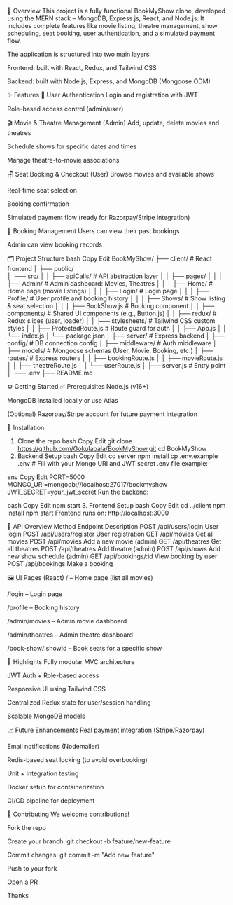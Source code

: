 📖 Overview
This project is a fully functional BookMyShow clone, developed using the MERN stack – MongoDB, Express.js, React, and Node.js. It includes complete features like movie listing, theatre management, show scheduling, seat booking, user authentication, and a simulated payment flow.

The application is structured into two main layers:

Frontend: built with React, Redux, and Tailwind CSS

Backend: built with Node.js, Express, and MongoDB (Mongoose ODM)

✨ Features
🔐 User Authentication
Login and registration with JWT

Role-based access control (admin/user)

🎬 Movie & Theatre Management (Admin)
Add, update, delete movies and theatres

Schedule shows for specific dates and times

Manage theatre-to-movie associations

🪑 Seat Booking & Checkout (User)
Browse movies and available shows

Real-time seat selection

Booking confirmation

Simulated payment flow (ready for Razorpay/Stripe integration)

📅 Booking Management
Users can view their past bookings

Admin can view booking records

🗂️ Project Structure
bash
Copy
Edit
BookMyShow/
├── client/                       # React frontend
│   ├── public/                  
│   ├── src/
│   │   ├── apiCalls/            # API abstraction layer
│   │   ├── pages/
│   │   │   ├── Admin/           # Admin dashboard: Movies, Theatres
│   │   │   ├── Home/            # Home page (movie listings)
│   │   │   ├── Login/           # Login page
│   │   │   ├── Profile/         # User profile and booking history
│   │   │   ├── Shows/           # Show listing & seat selection
│   │   │   ├── BookShow.js      # Booking component
│   │   ├── components/          # Shared UI components (e.g., Button.js)
│   │   ├── redux/               # Redux slices (user, loader)
│   │   ├── stylesheets/         # Tailwind CSS custom styles
│   │   ├── ProtectedRoute.js    # Route guard for auth
│   │   ├── App.js
│   │   └── index.js
│   └── package.json
│
├── server/                      # Express backend
│   ├── config/                  # DB connection config
│   ├── middleware/             # Auth middleware
│   ├── models/                 # Mongoose schemas (User, Movie, Booking, etc.)
│   ├── routes/                 # Express routers
│   │   ├── bookingRoute.js
│   │   ├── movieRoute.js
│   │   ├── theatreRoute.js
│   │   └── userRoute.js
│   ├── server.js               # Entry point
│   └── .env
├── README.md

⚙️ Getting Started
✅ Prerequisites
Node.js (v16+)

MongoDB installed locally or use Atlas

(Optional) Razorpay/Stripe account for future payment integration

🔧 Installation
1. Clone the repo
bash
Copy
Edit
git clone https://github.com/Gokulabala/BookMyShow.git
cd BookMyShow
2. Backend Setup
bash
Copy
Edit
cd server
npm install
cp .env.example .env  # Fill with your Mongo URI and JWT secret
.env file example:

env
Copy
Edit
PORT=5000
MONGO_URI=mongodb://localhost:27017/bookmyshow
JWT_SECRET=your_jwt_secret
Run the backend:

bash
Copy
Edit
npm start
3. Frontend Setup
bash
Copy
Edit
cd ../client
npm install
npm start
Frontend runs on: http://localhost:3000

🔐 API Overview
Method	Endpoint	Description
POST	/api/users/login	User login
POST	/api/users/register	User registration
GET	/api/movies	Get all movies
POST	/api/movies	Add a new movie (admin)
GET	/api/theatres	Get all theatres
POST	/api/theatres	Add theatre (admin)
POST	/api/shows	Add new show schedule (admin)
GET	/api/bookings/:id	View booking by user
POST	/api/bookings	Make a booking

🖼️ UI Pages (React)
/ – Home page (list all movies)

/login – Login page

/profile – Booking history

/admin/movies – Admin movie dashboard

/admin/theatres – Admin theatre dashboard

/book-show/:showId – Book seats for a specific show

📌 Highlights
Fully modular MVC architecture

JWT Auth + Role-based access

Responsive UI using Tailwind CSS

Centralized Redux state for user/session handling

Scalable MongoDB models

📈 Future Enhancements
Real payment integration (Stripe/Razorpay)

Email notifications (Nodemailer)

Redis-based seat locking (to avoid overbooking)

Unit + integration testing

Docker setup for containerization

CI/CD pipeline for deployment

🤝 Contributing
We welcome contributions!

Fork the repo

Create your branch: git checkout -b feature/new-feature

Commit changes: git commit -m "Add new feature"

Push to your fork

Open a PR

Thanks
